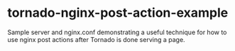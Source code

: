 tornado-nginx-post-action-example
=================================

Sample server and nginx.conf demonstrating a useful technique for how to use nginx post actions after Tornado is done serving a page.
